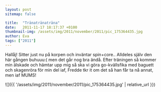 ```yaml
---
layout: post
sitemap: false

title:  "Tränatränaträna"
date:   2011-11-17 18:17:37 +0100
thumbnail-img: /assets/img/2011/november/2011/pic_175364435.jpg
author: Eva
tags: ["2011"]
---
```


Hallåj! Sitter just nu på korpen och inväntar spin+core.. Alldeles själv den här gången buhuuu:( men det går nog bra ändå. Efter träningen så kommer min älskade och hämtar upp mig så ska vi göra go-kvällsfika med baguett och skagenröra för min del iaf, Fredde tkr it om det så han får ta nå annat, men iaf MUMS!

![]({{ '/assets/img/2011/november/2011/pic_175364435.jpg'  | relative_url }})

